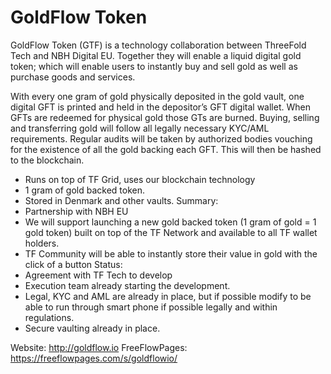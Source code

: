 # GoldFlow Token

GoldFlow Token (GTF) is a technology collaboration between ThreeFold Tech and NBH Digital EU. Together they will enable a liquid digital gold token; which will enable users to instantly buy and sell gold as well as purchase goods and services.

With every one gram of gold physically deposited in the gold vault, one digital GFT is printed and held in the depositor’s GFT digital wallet. When GFTs are redeemed for physical gold those GTs are burned. Buying, selling and transferring gold will follow all legally necessary KYC/AML requirements. Regular audits will be taken by authorized bodies vouching for the existence of all the gold backing each GFT. This will then be hashed to the blockchain.
- Runs on top of TF Grid, uses our blockchain technology
- 1 gram of gold backed token.
- Stored in Denmark and other vaults.
Summary: 
- Partnership with NBH EU
- We will support  launching  a new gold backed token (1 gram of gold = 1 gold token) built on top of the TF Network and available to all TF wallet holders.
- TF Community will be able to instantly store their value in gold with the click of a button
Status:
- Agreement with TF Tech to develop
- Execution team already starting the development.
- Legal, KYC and AML are already in place, but if possible modify to be able to run through smart phone if possible legally and within regulations.
- Secure vaulting already in place.

Website: http://goldflow.io
FreeFlowPages: https://freeflowpages.com/s/goldflowio/